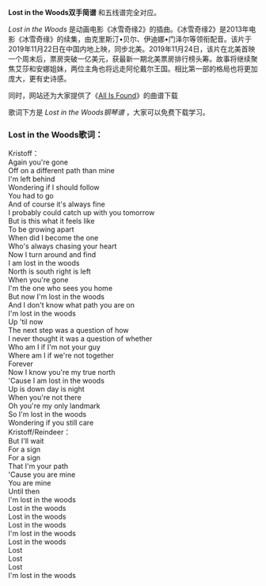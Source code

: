 

**Lost in the Woods双手简谱** 和五线谱完全对应。

_Lost in the Woods_
是动画电影《冰雪奇缘2》的插曲。《冰雪奇缘2》是2013年电影《冰雪奇缘》的续集，由克里斯汀•贝尔、伊迪娜•门泽尔等领衔配音。该片于2019年11月22日在中国内地上映，同步北美。2019年11月24日，该片在北美首映一个周末后，票房突破一亿美元，获最新一期北美票房排行榜头筹。故事将继续聚焦艾莎和安娜姐妹，两位主角也将远走阿伦戴尔王国。相比第一部的格局也将更加庞大，更有史诗感。

同时，网站还为大家提供了《[All Is Found](Music-10957-All-Is-Found-冰雪奇缘2-Frozen-2-回忆之河.html
"All Is Found")》的曲谱下载

歌词下方是 _Lost in the Woods钢琴谱_ ，大家可以免费下载学习。

### Lost in the Woods歌词：

Kristoff：  
Again you're gone  
Off on a different path than mine  
I'm left behind  
Wondering if I should follow  
You had to go  
And of course it's always fine  
I probably could catch up with you tomorrow  
But is this what it feels like  
To be growing apart  
When did I become the one  
Who's always chasing your heart  
Now I turn around and find  
I am lost in the woods  
North is south right is left  
When you're gone  
I'm the one who sees you home  
But now I'm lost in the woods  
And I don't know what path you are on  
I'm lost in the woods  
Up 'til now  
The next step was a question of how  
I never thought it was a question of whether  
Who am I if I'm not your guy  
Where am I if we're not together  
Forever  
Now I know you're my true north  
'Cause I am lost in the woods  
Up is down day is night  
When you're not there  
Oh you're my only landmark  
So I'm lost in the woods  
Wondering if you still care  
Kristoff/Reindeer：  
But I'll wait  
For a sign  
For a sign  
That I'm your path  
'Cause you are mine  
You are mine  
Until then  
I'm lost in the woods  
Lost in the woods  
Lost in the woods  
Lost in the woods  
I'm lost in the woods  
Lost in the woods  
Lost  
Lost  
Lost  
I'm lost in the woods

